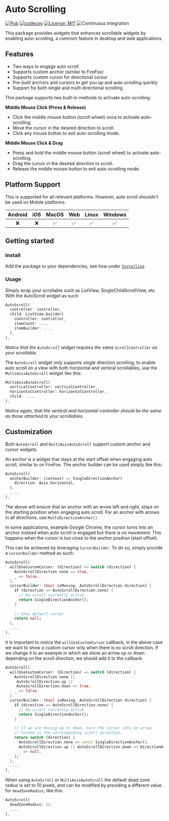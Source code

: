 # Auto Scrolling

[![Pub](https://img.shields.io/pub/v/auto_scrolling.svg)](https://pub.dev/packages/auto_scrolling) [![codecov](https://codecov.io/gh/KeepAscent/auto_scrolling/graph/badge.svg?token=TZZMYDU9Y7)](https://codecov.io/gh/KeepAscent/auto_scrolling) [![License: MIT](https://img.shields.io/badge/License-MIT-brightgreen.svg)](https://opensource.org/license/mit) ![Continuous integration](https://github.com/KeepAscent/auto_scrolling/actions/workflows/ci.yml/badge.svg)

This package provides widgets that enhances scrollable widgets by enabling auto-scrolling, a common feature in desktop and web applications.

## Features

- Two ways to engage auto scroll
- Supports custom anchor (similar to FireFox)
- Supports custom cursor for directional cursor
- Pre-built anchors and cursors to get you up and auto scrolling quickly
- Support for both single and multi directional scrolling

This package supports two built-in methods to activate auto-scrolling:

**Middle Mouse Click (Press & Release)**
- Click the middle mouse button (scroll wheel) once to activate auto-scrolling.
- Move the cursor in the desired direction to scroll.
- Click any mouse button to exit auto-scrolling mode.


**Middle Mouse Click & Drag**
- Press and hold the middle mouse button (scroll wheel) to activate auto-scrolling.
- Drag the cursor in the desired direction to scroll.
- Release the middle mouse button to exit auto-scrolling mode.

## Platform Support

This is supported for all relevant platforms. However, auto scroll shouldn't be used on Mobile platforms.

| Android | iOS | MacOS | Web | Linux | Windows |
| :-----: | :-: | :---: | :-: | :---: | :-----: |
|   ❌    | ❌  |  ✅   | ✅  |  ✅   |   ✅    |


## Getting started

### Install

Add the package to your dependencies, see how under [`Installing`](https://pub.dev/packages/auto_scrolling/install).

### Usage

Simply wrap your scrollable such as ListView, SingleChildScrollView, etc. With the AutoScroll widget as such:

```dart
AutoScroll(
  controller: controller,
  child: ListView.builder(
    controller: controller,
    itemCount: ...,
    itemBuilder: ...,
  ),
),
```

_Notice that the `AutoScroll` widget requires the same `ScrollController` as your scrollable._

The `AutoScroll` widget only supports single direction scrolling, to enable auto scroll on a view with both horizontal and vertical scrollables, use the `MultiAxisAutoScroll` widget like this:

```dart
MultiAxisAutoScroll(
  verticalController: verticalController,
  horizontalController: horizontalController,
  child: ...,
),
```

_Notice again, that the vertical and horizontal controller should be the same as those attached to your scrollables._

## Customization

Both `AutoScroll` and `MultiAxisAutoScroll` support custom anchor and cursor widgets.

An anchor is a widget that stays at the start offset when engaging auto scroll, similar to on FireFox. The anchor builder can be used simply like this:

```dart
AutoScroll(
  anchorBuilder: (context) => SingleDirectionAnchor(
    direction: Axis.horizontal,
  ),
  ...,
),
```

The above will ensure that an anchor with an arrow left and right, stays on the starting position when engaging auto scroll. For an anchor with arrows in all directions, use `MultiDirectionAnchor()`.

In some applications, example Google Chrome, the cursor turns into an anchor instead when auto scroll is engaged but there is no movement. This happens when the cursor is too close to the anchor position (start offset).

This can be achieved by leveraging `CursorBuilder`. To do so, simply provide a `CursorBuilder` method as such:

```dart
AutoScroll(
  willUseCustomCursor: (direction) => switch (direction) {
    AutoScrollDirection.none => true,
    _ => false,
  },
  cursorBuilder: (bool isMoving, AutoScrollDirection direction) {
    if (direction == AutoScrollDirection.none) {
      // No scroll currently active
      return SingleDirectionAnchor();
    }
    
    // Show default cursor
    return null;
  },
  ...,
),
```

It is important to notice the `willUseCustomCursor` callback, in the above case we want to show a custom cursor only when there is no scroll direction. If we change it to an example in which we show an arrow up or down depending on the scroll direction, we should add it to the callback:

```dart
AutoScroll(
  willUseCustomCursor: (direction) => switch (direction) {
    AutoScrollDirection.none ||
     AutoScrollDirection.up ||
     AutoScrollDirection.down => true,
    _ => false,
  },
  cursorBuilder: (bool isMoving, AutoScrollDirection direction) {
    if (direction == AutoScrollDirection.none) {
      // No scroll currently active
      return SingleDirectionAnchor();
    }

    // If we are moving up or down, turn the cursor into an arrow
    // turned in the corresponding scroll direction.
    return switch (direction) {
      AutoScrollDirection.none => const SingleDirectionAnchor(),
      AutoScrollDirection.up || AutoScrollDirection.down => DirectionArrow(direction: direction), 
      _ => null,
    };
  },
  ...,
),
```

When using `AutoScroll` or `MultiAxisAutoScroll` the default dead zone radius is set to 10 pixels, and can be modified by providing a different value for `deadZoneRadius`, like this:

```dart
AutoScroll(
  deadZoneRadius: 15,
  ...,
),
```